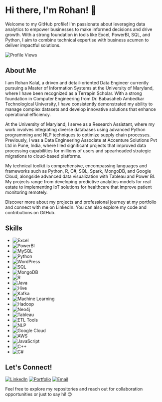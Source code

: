 # Hi there, I'm Rohan! 👋

Welcome to my GitHub profile! I'm passionate about leveraging data analytics to empower businesses to make informed decisions and drive growth. With a strong foundation in tools like Excel, PowerBI, SQL, and Python, I aim to combine technical expertise with business acumen to deliver impactful solutions.

![Profile Views](https://komarev.com/ghpvc/?username=rohankalal93&color=blueviolet)

## About Me

I am Rohan Kalal, a driven and detail-oriented Data Engineer currently pursuing a Master of Information Systems at the University of Maryland, where I have been recognized as a Terrapin Scholar. With a strong foundation in Computer Engineering from Dr. Babasaheb Ambedkar Technological University, I have consistently demonstrated my ability to manage complex datasets and develop innovative solutions that enhance operational efficiency.

At the University of Maryland, I serve as a Research Assistant, where my work involves integrating diverse databases using advanced Python programming and NLP techniques to optimize supply chain processes. Previously, I was a Data Engineering Associate at Accenture Solutions Pvt Ltd in Pune, India, where I led significant projects that improved data processing capabilities for millions of users and spearheaded strategic migrations to cloud-based platforms.

My technical toolkit is comprehensive, encompassing languages and frameworks such as Python, R, C#, SQL, Spark, MongoDB, and Google Cloud, alongside advanced data visualization with Tableau and Power BI. My projects range from developing predictive analytics models for real estate to implementing IoT solutions for healthcare that improve patient monitoring remotely.

Discover more about my projects and professional journey at my portfolio and connect with me on LinkedIn. You can also explore my code and contributions on GitHub.

## Skills

- ![Excel](https://img.shields.io/badge/-Excel-217346?style=flat-square&logo=microsoft-excel&logoColor=white)
- ![PowerBI](https://img.shields.io/badge/-PowerBI-F2C811?style=flat-square&logo=powerbi&logoColor=black)
- ![MySQL](https://img.shields.io/badge/-MySQL-4479A1?style=flat-square&logo=mysql&logoColor=white)
- ![Python](https://img.shields.io/badge/-Python-3776AB?style=flat-square&logo=python&logoColor=white)
- ![WordPress](https://img.shields.io/badge/-WordPress-21759B?style=flat-square&logo=wordpress&logoColor=white)
- ![SQL](https://img.shields.io/badge/-SQL-000000?style=flat-square&logo=sql&logoColor=white)
- ![MongoDB](https://img.shields.io/badge/-MongoDB-47A248?style=flat-square&logo=mongodb&logoColor=white)
- ![R](https://img.shields.io/badge/-R-276DC3?style=flat-square&logo=r&logoColor=white)
- ![Java](https://img.shields.io/badge/-Java-007396?style=flat-square&logo=java&logoColor=white)
- ![Hive](https://img.shields.io/badge/-Hive-FDEE21?style=flat-square&logo=apachehive&logoColor=black)
- ![Kafka](https://img.shields.io/badge/-Kafka-231F20?style=flat-square&logo=apachekafka&logoColor=white)
- ![Machine Learning](https://img.shields.io/badge/-Machine%20Learning-FF6F00?style=flat-square&logo=ml&logoColor=white)
- ![Hadoop](https://img.shields.io/badge/-Hadoop-66CCFF?style=flat-square&logo=apachehadoop&logoColor=white)
- ![Neo4j](https://img.shields.io/badge/-Neo4j-008CC1?style=flat-square&logo=neo4j&logoColor=white)
- ![Tableau](https://img.shields.io/badge/-Tableau-E97627?style=flat-square&logo=tableau&logoColor=white)
- ![ETL Tools](https://img.shields.io/badge/-ETL%20Tools-00758F?style=flat-square&logo=etl&logoColor=white)
- ![NLP](https://img.shields.io/badge/-NLP-4B0082?style=flat-square&logo=nlp&logoColor=white)
- ![Google Cloud](https://img.shields.io/badge/-Google%20Cloud-4285F4?style=flat-square&logo=google-cloud&logoColor=white)
- ![AWS](https://img.shields.io/badge/-AWS-232F3E?style=flat-square&logo=amazon-aws&logoColor=white)
- ![JavaScript](https://img.shields.io/badge/-JavaScript-F7DF1E?style=flat-square&logo=javascript&logoColor=black)
- ![C++](https://img.shields.io/badge/-C++-00599C?style=flat-square&logo=cplusplus&logoColor=white)
- ![C#](https://img.shields.io/badge/-C%23-239120?style=flat-square&logo=csharp&logoColor=white)



## Let's Connect!

[![LinkedIn](https://img.shields.io/badge/-LinkedIn-0077B5?style=flat-square&logo=linkedin&logoColor=white)](https://www.linkedin.com/in/rohankalal/)
[![Portfolio](https://img.shields.io/badge/-Portfolio-333333?style=flat-square&logo=wordpress&logoColor=white)](https://www.rohankalal.com)
[![Email](https://img.shields.io/badge/-Email-D14836?style=flat-square&logo=gmail&logoColor=white)](mailto:rohankalal239@gmail.com)

Feel free to explore my repositories and reach out for collaboration opportunities or just to say hi! 😊


<!--
**rohankalal93/rohankalal93** is a ✨ _special_ ✨ repository because its `README.md` (this file) appears on your GitHub profile.

Here are some ideas to get you started:

- 🔭 I’m currently working on ...
- 🌱 I’m currently learning ...
- 👯 I’m looking to collaborate on ...
- 🤔 I’m looking for help with ...
- 💬 Ask me about ...
- 📫 How to reach me: ...
- 😄 Pronouns: ...
- ⚡ Fun fact: ...
-->
